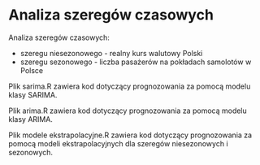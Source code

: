 # Analiza szeregów czasowych
 
Analiza szeregów czasowych:
- szeregu niesezonowego - realny kurs walutowy Polski
- szeregu sezonowego - liczba pasażerów na pokładach samolotów w Polsce

Plik sarima.R zawiera kod dotyczący prognozowania za pomocą modelu klasy SARIMA.

Plik arima.R zawiera kod dotyczący prognozowania za pomocą modelu klasy ARIMA.

Plik modele ekstrapolacyjne.R zawiera kod dotyczący prognozowania za pomocą modeli ekstrapolacyjnych dla szeregów niesezonowych i sezonowych.
